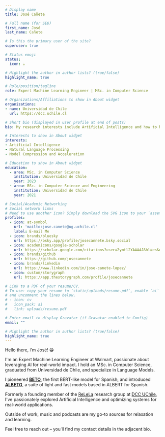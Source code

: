 ```yaml
---
# Display name
title: José Cañete

# Full name (for SEO)
first_name: José
last_name: Cañete

# Is this the primary user of the site?
superuser: true

# Status emoji
status:
  icon: ☕️

# Highlight the author in author lists? (true/false)
highlight_name: true

# Role/position/tagline
role: Expert Machine Learning Engineer | MSc. in Computer Science

# Organizations/Affiliations to show in About widget
organizations:
- name: Universidad de Chile
  url: https://dcc.uchile.cl

# Short bio (displayed in user profile at end of posts)
bio: My research interests include Artificial Intelligence and how to handle and optimize these systems for production environments.

# Interests to show in About widget
interests:
- Artificial Intelligence
- Natural Language Processing
- Model Compression and Acceleration

# Education to show in About widget
education:
  - area: MSc. in Computer Science
    institution: Universidad de Chile
    year: 2023
  - area: BSc. in Computer Science and Engineering
    institution: Universidad de Chile
    year: 2021

# Social/Academic Networking
# Social network links
# Need to use another icon? Simply download the SVG icon to your `assets/media/icons/` folder.
profiles:
  - icon: at-symbol
    url: 'mailto:jose.canete@ug.uchile.cl'
    label: E-mail Me
  - icon: brands/bluesky
    url: https://bsky.app/profile/josecannete.bsky.social
  - icon: academicons/google-scholar
    url: https://scholar.google.com/citations?user=2ymtl2YAAAAJ&hl=es&oi=ao
  - icon: brands/github
    url: https://github.com/josecannete
  - icon: brands/linkedin
    url: https://www.linkedin.com/in/jose-canete-lopez/
  - icon: custom/storygraph
    url: https://app.thestorygraph.com/profile/josecannete

# Link to a PDF of your resume/CV.
# To use: copy your resume to `static/uploads/resume.pdf`, enable `ai` icons in `params.toml`, 
# and uncomment the lines below.
# - icon: cv
#   icon_pack: ai
#   link: uploads/resume.pdf

# Enter email to display Gravatar (if Gravatar enabled in Config)
email: ""

# Highlight the author in author lists? (true/false)
highlight_name: true
---
```


Hello there, I'm José! 😁

I'm an Expert Machine Learning Engineer at Walmart, passionate about leveraging AI for real-world impact. I hold an MSc. in Computer Science, graduated from Universidad de Chile, and specialize in Language Models.

I pioneered [**BETO**](https://github.com/dccuchile/beto), the first BERT-like model for Spanish, and introduced [**ALBETO**](https://github.com/dccuchile/lightweight-spanish-language-models), a suite of light and fast models based in ALBERT for Spanish. 

Formerly a founding member of the [ReLeLa](https://relela.com/) research group at [DCC UChile](https://dcc.uchile.cl), I've passionately explored Artificial Intelligence and optimizing systems for real-world applications. 

Outside of work, music and podcasts are my go-to sources for relaxation and learning.

Feel free to reach out – you'll find my contact details in the adjacent bio.